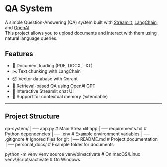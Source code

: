 # QA System

A simple Question-Answering (QA) system built with [Streamlit](https://streamlit.io/), [LangChain](https://www.langchain.com/), and [OpenAI](https://platform.openai.com/).  
This project allows you to upload documents and interact with them using natural language queries.  

## Features
- 🔎 Document loading (PDF, DOCX, TXT)
- ✂️ Text chunking with LangChain
- 📦 Vector database with Qdrant
- 🤖 Retrieval-based QA using OpenAI GPT
- 💬 Interactive Streamlit chat UI
- 📜 Support for contextual memory (extendable)

---

## Project Structure
qa-system/
│── app.py # Main Streamlit app
│── requirements.txt # Python dependencies
│── .env # Example environment variables
│── .gitignore # Ignored files for git
│── README.md # Project documentation
│── personal_docs/ # Example folder for documents

python -m venv venv
source venv/bin/activate   # On macOS/Linux
venv\Scripts\activate      # On Windows
